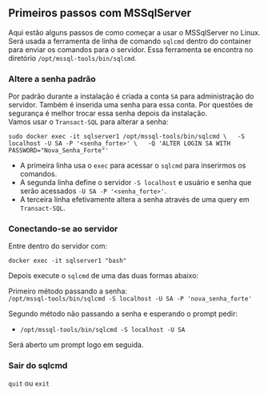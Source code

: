 ## Primeiros passos com MSSqlServer

Aqui estão alguns passos de como começar a usar o MSSqlServer no Linux.  
Será usada a ferramenta de linha de comando `sqlcmd` dentro do container para enviar
os comandos para o servidor.  Essa ferramenta se encontra no diretório `/opt/mssql-tools/bin/sqlcmd`.  



### Altere a senha padrão

Por padrão durante a instalação é criada a conta `SA` para administração do servidor.
Também é inserida uma senha para essa conta. Por questões de segurança é melhor trocar
essa senha depois da instalação.  
Vamos usar o `Transact-SQL` para alterar a senha:  

`sudo docker exec -it sqlserver1 /opt/mssql-tools/bin/sqlcmd \  
   -S localhost -U SA -P '<senha_forte>' \  
   -Q 'ALTER LOGIN SA WITH PASSWORD="Nova_Senha_Forte"'`  

* A primeira linha usa o `exec` para acessar o `sqlcmd` para inserirmos os comandos.
* A segunda linha define o servidor `-S localhost` e usuário e senha que serão acessados `-U SA -P '<senha_forte>'`.
* A terceira linha efetivamente altera a senha através de uma query em `Transact-SQL`.   


### Conectando-se ao servidor

  Entre dentro do servidor com:  

  `docker exec -it sqlserver1 "bash"`  

  Depois execute o `sqlcmd` de uma das duas formas abaixo:  

  Primeiro método passando a senha:  
  `/opt/mssql-tools/bin/sqlcmd -S localhost -U SA -P 'nova_senha_forte'`  

  Segundo método não passando a senha e esperando o prompt pedir:  
  * `/opt/mssql-tools/bin/sqlcmd -S localhost -U SA`  

  Será aberto um prompt logo em seguida.  


### Sair do sqlcmd

`quit` ou `exit`  
